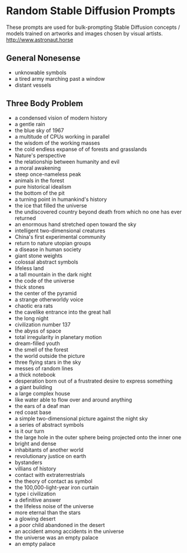 # Random Stable Diffusion Prompts

These prompts are used for bulk-prompting Stable Diffusion concepts / models trained on artworks and images chosen by visual artists. http://www.astronaut.horse 

## General Nonesense
* unknowable symbols
* a tired army marching past a window
* distant vessels

## Three Body Problem
* a condensed vision of modern history
* a gentle rain
* the blue sky of 1967
* a multitude of CPUs working in parallel
* the wisdom of the working masses
* the cold endless expanse of of forests and grasslands
* Nature's perspective
* the relationship between humanity and evil
* a moral awakening
* steep once-nameless peak
* animals in the forest
* pure historical idealism
* the bottom of the pit
* a turning point in humankind's history
* the ice that filled the universe
* the undiscovered country beyond death from which no one has ever returned
* an enormous hand stretched open toward the sky
* intelligent two-dimensional creatures
* China's first experimental community
* return to nature utopian groups
* a disease in human society
* giant stone weights
* colossal abstract symbols
* lifeless land
* a tall mountain in the dark night
* the code of the universe
* thick stones
* the center of the pyramid
* a strange otherworldy voice
* chaotic era rats
* the cavelike entrance into the great hall
* the long night
* civilization number 137
* the abyss of space
* total irregularity in planetary motion
* dream-filled youth
* the smell of the forest
* the world outside the picture
* three flying stars in the sky
* messes of random lines
* a thick notebook
* desperation born out of a frustrated desire to express something
* a giant building
* a large complex house
* like water able to flow over and around anything
* the ears of a deaf man
* red coast base
* a simple two-dimensional picture against the night sky
* a series of abstract symbols
* is it our turn
* the large hole in the outer sphere being projected onto the inner one
* bright and dense
* inhabitants of another world
* revolutionary justice on earth
* bystanders
* villians of history
* contact with extraterrestrials
* the theory of contact as symbol
* the 100,000-light-year iron curtain
* type i civilization
* a definitive answer
* the lifeless noise of the universe
* more eternal than the stars
* a glowing desert
* a poor child abandoned in the desert
* an accident among accidents in the universe
* the universe was an empty palace
* an empty palace
